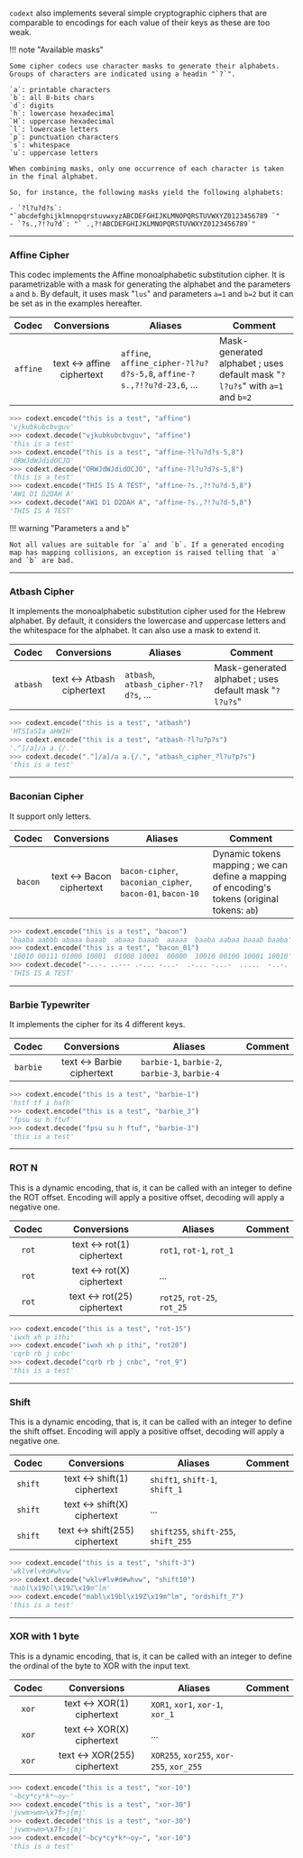 `codext` also implements several simple cryptographic ciphers that are comparable to encodings for each value of their keys as these are too weak.

!!! note "Available masks"
    
    Some cipher codecs use character masks to generate their alphabets. Groups of characters are indicated using a headin "`?`".
    
    `a`: printable characters
    `b`: all 8-bits chars
    `d`: digits
    `h`: lowercase hexadecimal
    `H`: uppercase hexadecimal
    `l`: lowercase letters
    `p`: punctuation characters
    `s`: whitespace
    `u`: uppercase letters
    
    When combining masks, only one occurrence of each character is taken in the final alphabet.
    
    So, for instance, the following masks yield the following alphabets:
    
    - `?l?u?d?s`: "`abcdefghijklmnopqrstuvwxyzABCDEFGHIJKLMNOPQRSTUVWXYZ0123456789 `"
    - `?s.,?!?u?d`: "` .,?!ABCDEFGHIJKLMNOPQRSTUVWXYZ0123456789`"

-----

### Affine Cipher

This codec implements the Affine monoalphabetic substitution cipher. It is parametrizable with a mask for generating the alphabet and the parameters `a` and `b`. By default, it uses mask "`lus`" and parameters `a=1` and `b=2` but it can be set as in the examples hereafter.

**Codec** | **Conversions** | **Aliases** | **Comment**
:---: | :---: | --- | ---
`affine` | text <-> affine ciphertext | `affine`, `affine_cipher-?l?u?d?s-5,8`, `affine-?s.,?!?u?d-23,6`, ... | Mask-generated alphabet ; uses default mask "`?l?u?s`" with `a=1` and `b=2`

```python
>>> codext.encode("this is a test", "affine")
'vjkubkubcbvguv'
>>> codext.decode("vjkubkubcbvguv", "affine")
'this is a test'
>>> codext.encode("this is a test", "affine-?l?u?d?s-5,8")
'ORWJdWJdidOCJO'
>>> codext.decode("ORWJdWJdidOCJO", "affine-?l?u?d?s-5,8")
'this is a test'
>>> codext.encode("THIS IS A TEST", "affine-?s.,?!?u?d-5,8")
'AW1 D1 D2DAH A'
>>> codext.decode("AW1 D1 D2DAH A", "affine-?s.,?!?u?d-5,8")
'THIS IS A TEST'
```

!!! warning "Parameters `a` and `b`"
    
    Not all values are suitable for `a` and `b`. If a generated encoding map has mapping collisions, an exception is raised telling that `a` and `b` are bad.

-----

### Atbash Cipher

It implements the monoalphabetic substitution cipher used for the Hebrew alphabet. By default, it considers the lowercase and uppercase letters and the whitespace for the alphabet. It can also use a mask to extend it.

**Codec** | **Conversions** | **Aliases** | **Comment**
:---: | :---: | --- | ---
`atbash` | text <-> Atbash ciphertext | `atbash`, `atbash_cipher-?l?d?s`, ... | Mask-generated alphabet ; uses default mask "`?l?u?s`"

```python
>>> codext.encode("this is a test", "atbash")
'HTSIaSIa aHWIH'
>>> codext.encode("this is a test", "atbash-?l?u?p?s")
'.^]/a]/a a.{/.'
>>> codext.decode(".^]/a]/a a.{/.", "atbash_cipher_?l?u?p?s")
'this is a test'
```

-----

### Baconian Cipher

It support only letters.

**Codec** | **Conversions** | **Aliases** | **Comment**
:---: | :---: | --- | ---
`bacon` | text <-> Bacon ciphertext | `bacon-cipher`, `baconian_cipher`, `bacon-01`, `bacon-10` | Dynamic tokens mapping ; we can define a mapping of encoding's tokens (original tokens: `ab`)

```python
>>> codext.encode("this is a test", "bacon")
'baaba aabbb abaaa baaab  abaaa baaab  aaaaa  baaba aabaa baaab baaba'
>>> codext.encode("this is a test", "bacon_01")
'10010 00111 01000 10001  01000 10001  00000  10010 00100 10001 10010'
>>> codext.decode("-..-. ..--- .-... -...-  .-... -...-  .....  -..-. ..-.. -...- -..-.", "bacon_.-")
'THIS IS A TEST'
```

-----

### Barbie Typewriter

It implements the cipher for its 4 different keys.

**Codec** | **Conversions** | **Aliases** | **Comment**
:---: | :---: | --- | ---
`barbie` | text <-> Barbie ciphertext | `barbie-1`, `barbie-2`, `barbie-3`, `barbie-4`

```python
>>> codext.encode("this is a test", "barbie-1")
'hstf tf i hafh'
>>> codext.encode("this is a test", "barbie_3")
'fpsu su h ftuf'
>>> codext.decode("fpsu su h ftuf", "barbie-3")
'this is a test'
```

-----

### ROT N

This is a dynamic encoding, that is, it can be called with an integer to define the ROT offset. Encoding will apply a positive offset, decoding will apply a negative one.

**Codec** | **Conversions** | **Aliases** | **Comment**
:---: | :---: | --- | ---
`rot` | text <-> rot(1) ciphertext | `rot1`, `rot-1`, `rot_1` | 
`rot` | text <-> rot(X) ciphertext | ... | 
`rot` | text <-> rot(25) ciphertext | `rot25`, `rot-25`, `rot_25` | 

```python
>>> codext.encode("this is a test", "rot-15")
'iwxh xh p ithi'
>>> codext.encode("iwxh xh p ithi", "rot20")
'cqrb rb j cnbc'
>>> codext.decode("cqrb rb j cnbc", "rot_9")
'this is a test'
```

-----

### Shift

This is a dynamic encoding, that is, it can be called with an integer to define the shift offset. Encoding will apply a positive offset, decoding will apply a negative one.

**Codec** | **Conversions** | **Aliases** | **Comment**
:---: | :---: | --- | ---
`shift` | text <-> shift(1) ciphertext | `shift1`, `shift-1`, `shift_1` | 
`shift` | text <-> shift(X) ciphertext | ... | 
`shift` | text <-> shift(255) ciphertext | `shift255`, `shift-255`, `shift_255` | 

```python
>>> codext.encode("this is a test", "shift-3")
'wklv#lv#d#whvw'
>>> codext.decode("wklv#lv#d#whvw", "shift10")
'mabl\x19bl\x19Z\x19m^lm'
>>> codext.encode("mabl\x19bl\x19Z\x19m^lm", "ordshift_7")
'this is a test'
```

-----

### XOR with 1 byte

This is a dynamic encoding, that is, it can be called with an integer to define the ordinal of the byte to XOR with the input text.

**Codec** | **Conversions** | **Aliases** | **Comment**
:---: | :---: | --- | ---
`xor` | text <-> XOR(1) ciphertext | `XOR1`, `xor1`, `xor-1`, `xor_1` | 
`xor` | text <-> XOR(X) ciphertext | ... | 
`xor` | text <-> XOR(255) ciphertext | `XOR255`, `xor255`, `xor-255`, `xor_255` | 

```python
>>> codext.encode("this is a test", "xor-10")
'~bcy*cy*k*~oy~'
>>> codext.encode("this is a test", "xor-30")
'jvwm>wm>\x7f>j{mj'
>>> codext.decode("this is a test", "xor-30")
'jvwm>wm>\x7f>j{mj'
>>> codext.encode("~bcy*cy*k*~oy~", "xor-10")
'this is a test'
```


